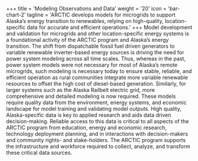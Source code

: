 +++
title = 'Modeling Observations and Data'
weight = '20'
icon = 'bar-chart-2'
tagline = 'ARCTIC develops models for microgrids to support Alaska’s energy transition to renewables, relying on high-quality, location-specific data for accurate and efficient operations.'
+++
Model development and validation for microgrids and other location-specific energy systems is a foundational activity of the ARCTIC program and Alaska’s energy transition. The shift from dispatchable fossil fuel driven generators to variable renewable inverter-based energy sources is driving the need for power system modeling across all time scales. Thus, whereas in the past, power system models were not necessary for most of Alaska’s remote microgrids, such modeling is necessary today to ensure stable, reliable, and efficient operation as rural communities integrate more variable renewable resources to offset the high cost of diesel-based generation.  Similarly, for larger systems such as the Alaska Railbelt electric grid, more comprehensive and detailed modeling is now required. These models require quality data from the environment, energy systems, and economic landscape for model training and validating model outputs.  High quality, Alaska-specific data is key to applied research and aids data driven decision-making. Reliable access to this data is critical to all aspects of the ARCTIC program from education, energy and economic research, technology deployment planning, and in interactions with decision-makers and community rights- and stake-holders. The ARCTIC program supports the infrastructure and workforce required to collect, analyze, and transform these critical data sources.